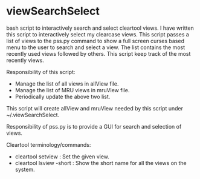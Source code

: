 viewSearchSelect
================

bash script to interactively search and select cleartool views. I have written this 
script to interactively select my clearcase views.  This
script passes a list of views to the pss.py command to show a full
screen curses based menu to the user to search and select a view. The list
contains the most recently used views followed by others. This script keep track
of the most recently views.

Responsibility of this script:
- Manage the list of all views in allView file.
- Manage the list of MRU views in mruView file.
- Periodically update the above two list.

This script will create allView and mruView needed by this script under
~/.viewSearchSelect.

Responsibility of pss.py is to provide a GUI for search and selection
of views.

Cleartool terminology/commands:
- cleartool setview <view> : Set the given view.
- cleartool lsview -short  : Show the short name for all the views on the system.



